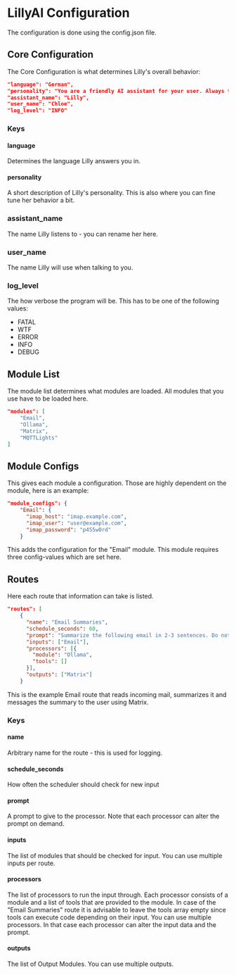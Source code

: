 # LillyAI Configuration

The configuration is done using the config.json file.

## Core Configuration

The Core Configuration is what determines Lilly's overall behavior:

```json
"language": "German",
"personality": "You are a friendly AI assistant for your user. Always talk to your user directly. There is no need to greet you user every single time. Don't be too wordy.",
"assistant_name": "Lilly",
"user_name": "Chloe",
"log_level": "INFO"
```

### Keys

#### language

Determines the language Lilly answers you in.

#### personality

A short description of Lilly's personality. This is also where you can fine tune her behavior a bit.

### assistant_name

The name Lilly listens to - you can rename her here.

### user_name

The name Lilly will use when talking to you.

### log_level

The how verbose the program will be. This has to be one of the following values:

* FATAL
* WTF
* ERROR
* INFO
* DEBUG

## Module List

The module list determines what modules are loaded. All modules that you use have to be loaded here.

```json
"modules": [
    "Email",
    "Ollama",
    "Matrix",
    "MQTTLights"
]
```

## Module Configs

This gives each module a configuration. Those are highly dependent on the module, here is an example:

```json
"module_configs": {
    "Email": {
      "imap_host": "imap.example.com",
      "imap_user": "user@example.com",
      "imap_password": "p455w0rd"
    }
```

This adds the configuration for the "Email" module. This module requires three config-values which are set here.

## Routes

Here each route that information can take is listed.

```json
"routes": [
    {
      "name": "Email Summaries",
      "schedule_seconds": 60,
      "prompt": "Summarize the following email in 2-3 sentences. Do not perform a security analysis or tell the user what to do with it. Only summarize the email. Tell the user that they received a new email and give your summary.",
      "inputs": ["Email"],
      "processors": [{
        "module": "Ollama",
        "tools": []
      }],
      "outputs": ["Matrix"]
    }
```

This is the example Email route that reads incoming mail, summarizes it and messages the summary to the user using Matrix.

### Keys

#### name

Arbitrary name for the route - this is used for logging.

#### schedule_seconds

How often the scheduler should check for new input

#### prompt

A prompt to give to the processor. Note that each processor can alter the prompt on demand.

#### inputs

The list of modules that should be checked for input. You can use multiple inputs per route.

#### processors

The list of processors to run the input through. Each processor consists of a module and a list of tools that are provided to the module.
In case of the "Email Summaries" route it is advisable to leave the tools array empty since tools can execute code depending on their input.
You can use multiple processors. In that case each processor can alter the input data and the prompt.

#### outputs

The list of Output Modules. You can use multiple outputs.